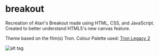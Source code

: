 breakout
========

Recreation of Atari's Breakout made using HTML, CSS, and JavaScript.
Created to better understand HTML5's new canvas feature.

Theme based on the film(s) Tron. Colour Palette used: [Tron Legacy 2](http://www.colourlovers.com/palette/1406402/Tron_Legacy_2)

![alt tag](https://github.com/magicmamba/Breakout/blob/master/img/screenshot.png)
